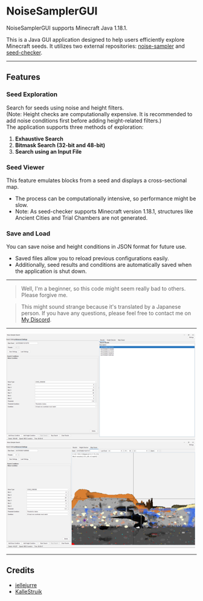 # NoiseSamplerGUI  
NoiseSamplerGUI supports Minecraft Java 1.18.1.

This is a Java GUI application designed to help users efficiently explore Minecraft seeds. It utilizes two external repositories: [noise-sampler](https://github.com/KalleStruik/noise-sampler) and [seed-checker](https://github.com/jellejurre/seed-checker/tree/1.18.1).  

---

## Features  

### **Seed Exploration**  
Search for seeds using noise and height filters.  
(Note: Height checks are computationally expensive. It is recommended to add noise conditions first before adding height-related filters.)  
The application supports three methods of exploration:  
1. **Exhaustive Search**  
2. **Bitmask Search (32-bit and 48-bit)**  
3. **Search using an Input File**  

### **Seed Viewer**  
This feature emulates blocks from a seed and displays a cross-sectional map.  
- The process can be computationally intensive, so performance might be slow.  
- Note: As seed-checker supports Minecraft version 1.18.1, structures like Ancient Cities and Trial Chambers are not generated.  

### **Save and Load**  
You can save noise and height conditions in JSON format for future use.  
- Saved files allow you to reload previous configurations easily.  
- Additionally, seed results and conditions are automatically saved when the application is shut down.  

---

> Well, I'm a beginner, so this code might seem really bad to others. Please forgive me.

> This might sound strange because it's translated by a Japanese person. If you have any questions, please feel free to contact me on [My Discord](https://discordapp.com/users/811496361098608660).

---

<img src="https://github.com/FragrantResult186/NoiseSamplerGUI/blob/master/image1.png" width="500"/>
<img src="https://github.com/FragrantResult186/NoiseSamplerGUI/blob/master/image2.png" width="500"/>

---

## Credits  
- [jellejurre](https://github.com/jellejurre)  
- [KalleStruik](https://github.com/KalleStruik)  
